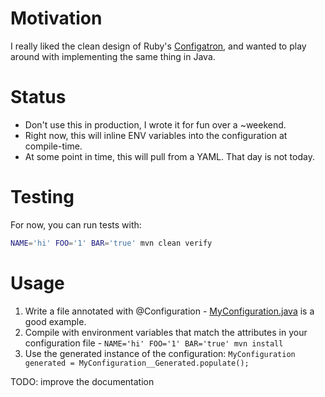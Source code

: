 # Motivation

I really liked the clean design of Ruby's [Configatron](https://github.com/markbates/configatron), and wanted to play around with implementing the same thing in Java.

# Status

- Don't use this in production, I wrote it for fun over a ~weekend.
- Right now, this will inline ENV variables into the configuration at compile-time.
- At some point in time, this will pull from a YAML. That day is not today.

# Testing

For now, you can run tests with:

```bash
NAME='hi' FOO='1' BAR='true' mvn clean verify
```

# Usage

1. Write a file annotated with @Configuration - [MyConfiguration.java](https://github.com/shalecraig/configur8r/blob/master/sample/src/main/java/com/shale/sample/MyConfiguration.java) is a good example.
2. Compile with environment variables that match the attributes in your configuration file - `NAME='hi' FOO='1' BAR='true' mvn install`
3. Use the generated instance of the configuration: `MyConfiguration generated = MyConfiguration__Generated.populate();`

TODO: improve the documentation
